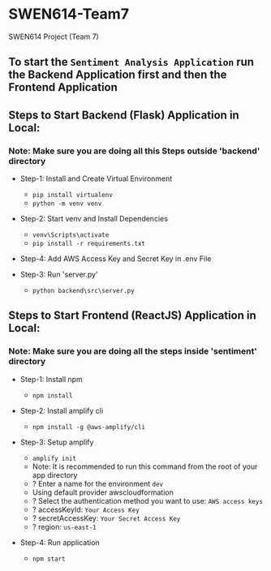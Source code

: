 # SWEN614-Team7
SWEN614 Project (Team 7)

## To start the `Sentiment Analysis Application` run the Backend Application first and then the Frontend Application

## Steps to Start Backend (Flask) Application in Local:

### Note: Make sure you are doing all this Steps outside 'backend' directory

- Step-1: Install and Create Virtual Environment 
    - `pip install virtualenv`
    - `python -m venv venv`

- Step-2: Start venv and Install Dependencies
    - `venv\Scripts\activate`
    - `pip install -r requirements.txt`

- Step-4: Add AWS Access Key and Secret Key in .env File

- Step-3: Run 'server.py'
    - `python backend\src\server.py`

## Steps to Start Frontend (ReactJS) Application in Local:

### Note: Make sure you are doing all the steps **inside** 'sentiment' directory

- Step-1: Install npm 
    - `npm install`

- Step-2: Install amplify cli
    - `npm install -g @aws-amplify/cli`

- Step-3: Setup amplify
    - `amplify init`
    - Note: It is recommended to run this command from the root of your app directory
    - ? Enter a name for the environment `dev`
    - Using default provider  awscloudformation
    - ? Select the authentication method you want to use: `AWS access keys`
    - ? accessKeyId:  `Your Access Key`
    - ? secretAccessKey:  `Your Secret Access Key`
    - ? region:  `us-east-1`


- Step-4: Run application
    - `npm start`